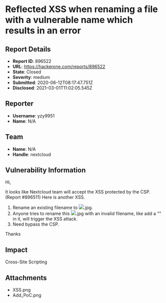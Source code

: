 # Reflected XSS when renaming a file with a vulnerable name which results in an error

## Report Details
- **Report ID**: 896522
- **URL**: https://hackerone.com/reports/896522
- **State**: Closed
- **Severity**: medium
- **Submitted**: 2020-06-12T08:17:47.751Z
- **Disclosed**: 2021-03-01T11:02:05.545Z

## Reporter
- **Username**: yzy9951
- **Name**: N/A

## Team
- **Name**: N/A
- **Handle**: nextcloud

## Vulnerability Information
Hi,

It looks like Nextcloud team will accept the XSS protected by the CSP. (Report #896511)
Here is another XSS.
1. Rename an existing filename to <img src=x onerror=prompt(1)>.jpg.
2. Anyone tries to rename this <img src=x onerror=prompt(1)>.jpg with an invalid filename, like add a "\" in it, will trigger the XSS attack.
3. Need bypass the CSP.

Thanks

## Impact

Cross-Site Scripting

## Attachments
- XSS.png
- Add_PoC.png
